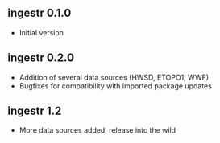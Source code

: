 ## ingestr 0.1.0

* Initial version

## ingestr 0.2.0

* Addition of several data sources (HWSD, ETOPO1, WWF)
* Bugfixes for compatibility with imported package updates

## ingestr 1.2

* More data sources added, release into the wild
